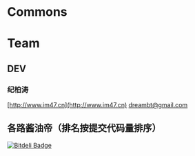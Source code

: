 # Commons

# Team

## DEV

### 纪柏涛

[http://www.im47.cn](http://www.im47.cn)
dreambt@gmail.com

## 各路酱油帝（排名按提交代码量排序）


[![Bitdeli Badge](https://d2weczhvl823v0.cloudfront.net/dreambt/commons-web/trend.png)](https://bitdeli.com/free "Bitdeli Badge")

